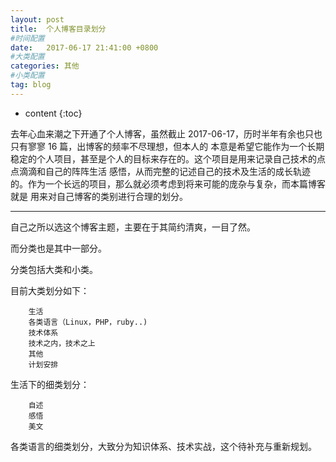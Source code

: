 ```yaml
---
layout: post
title:  个人博客目录划分
#时间配置
date:   2017-06-17 21:41:00 +0800
#大类配置
categories: 其他
#小类配置
tag: blog
---
```


* content
{:toc}


去年心血来潮之下开通了个人博客，虽然截止 2017-06-17，历时半年有余也只也只有寥寥 16 篇，出博客的频率不尽理想，但本人的
本意是希望它能作为一个长期稳定的个人项目，甚至是个人的目标来存在的。这个项目是用来记录自己技术的点点滴滴和自己的阵阵生活
感悟，从而完整的记述自己的技术及生活的成长轨迹的。作为一个长远的项目，那么就必须考虑到将来可能的庞杂与复杂，而本篇博客就是
用来对自己博客的类别进行合理的划分。

----------------------------------------------
自己之所以选这个博客主题，主要在于其简约清爽，一目了然。

而分类也是其中一部分。

分类包括大类和小类。

目前大类划分如下：

		生活
		各类语言（Linux，PHP，ruby..)
		技术体系
		技术之内，技术之上
		其他
		计划安排

生活下的细类划分：

		自述
		感悟
		美文
		
各类语言的细类划分，大致分为知识体系、技术实战，这个待补充与重新规划。

		
		
